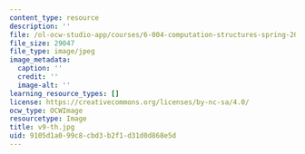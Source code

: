 ```yaml
---
content_type: resource
description: ''
file: /ol-ocw-studio-app/courses/6-004-computation-structures-spring-2017/9105d1a099c8cbd3b2f1d31d0d868e5d_v9-th.jpg
file_size: 29047
file_type: image/jpeg
image_metadata:
  caption: ''
  credit: ''
  image-alt: ''
learning_resource_types: []
license: https://creativecommons.org/licenses/by-nc-sa/4.0/
ocw_type: OCWImage
resourcetype: Image
title: v9-th.jpg
uid: 9105d1a0-99c8-cbd3-b2f1-d31d0d868e5d
---
```

